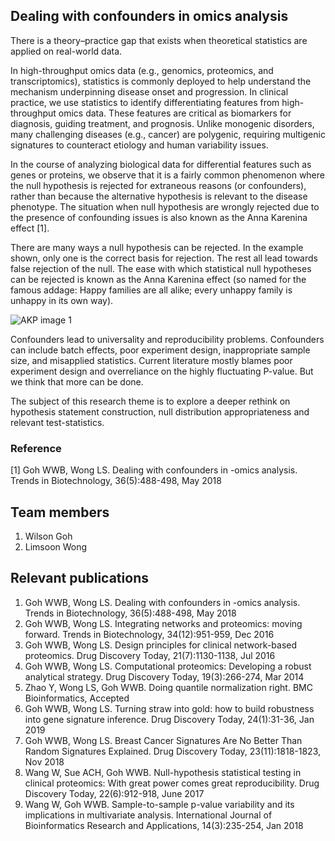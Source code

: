## Dealing with confounders in omics analysis
There is a theory–practice gap that exists when theoretical statistics are applied on real-world data. 

In high-throughput omics data (e.g., genomics, proteomics, and transcriptomics), statistics is commonly deployed to help understand the mechanism underpinning disease onset and progression. In clinical practice, we use statistics to identify differentiating features from high-throughput omics data. These features are critical as biomarkers for diagnosis, guiding treatment, and prognosis. Unlike monogenic disorders, many challenging diseases (e.g., cancer) are polygenic, requiring multigenic signatures to counteract etiology and human variability issues.

In the course of analyzing biological data for differential features such as genes or proteins, we observe that it is a fairly common phenomenon where the null hypothesis is rejected for extraneous reasons (or confounders), rather than because the alternative hypothesis is relevant to the disease phenotype. The situation when null hypothesis are wrongly rejected due to the presence of confounding issues is also known as the Anna Karenina effect [1].


There are many ways a null hypothesis can be rejected. In the example shown, only one is the correct basis for rejection. The rest all lead towards false rejection of the null. The ease with which statistical null hypotheses can be rejected is known as the Anna Karenina effect (so named for the famous addage: Happy families are all alike; every unhappy family is unhappy in its own way).

![AKP image 1](https://gohwils.github.io/biodatascience/images/AKP_image1.png)


Confounders lead to universality and reproducibility problems. Confounders can include batch effects, poor experiment design, inappropriate sample size, and misapplied statistics. Current literature mostly blames poor experiment design and overreliance on the highly fluctuating P-value. But we think that more can be done.

The subject of this research theme is to explore a deeper rethink on hypothesis statement construction, null distribution appropriateness and relevant test-statistics.

### Reference
[1] Goh WWB, Wong LS. Dealing with confounders in -omics analysis. Trends in Biotechnology, 36(5):488-498, May 2018

## Team members
1. Wilson Goh
2. Limsoon Wong

## Relevant publications
1.	Goh WWB, Wong LS. Dealing with confounders in -omics analysis. Trends in Biotechnology, 36(5):488-498, May 2018
2.	Goh WWB, Wong LS. Integrating networks and proteomics: moving forward. Trends in Biotechnology, 34(12):951-959, Dec 2016
3.	Goh WWB, Wong LS. Design principles for clinical network-based proteomics. Drug Discovery Today, 21(7):1130-1138, Jul 2016 
4.	Goh WWB, Wong LS. Computational proteomics: Developing a robust analytical strategy. Drug Discovery Today, 19(3):266-274, Mar 2014
5.	Zhao Y, Wong LS, Goh WWB. Doing quantile normalization right. BMC Bioinformatics, Accepted
6.	Goh WWB, Wong LS. Turning straw into gold: how to build robustness into gene signature inference. Drug Discovery Today, 24(1):31-36, Jan 2019
7.	Goh WWB, Wong LS. Breast Cancer Signatures Are No Better Than Random Signatures Explained. Drug Discovery Today, 23(11):1818-1823, Nov 2018
8.	Wang W, Sue ACH, Goh WWB. Null-hypothesis statistical testing in clinical proteomics: With great power comes great reproducibility. Drug Discovery Today, 22(6):912-918, June 2017
9.	Wang W, Goh WWB. Sample-to-sample p-value variability and its implications in multivariate analysis. International Journal of Bioinformatics Research and Applications, 14(3):235-254, Jan 2018

